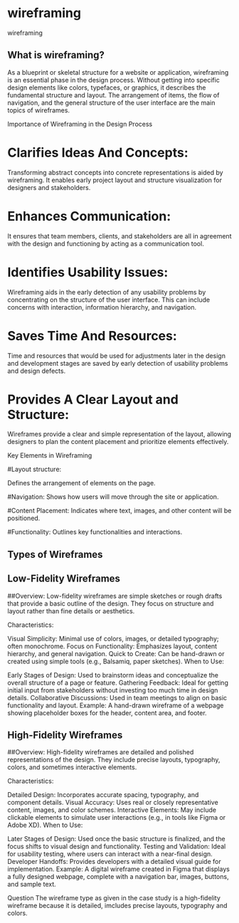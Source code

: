 # wireframing

wireframing

## What is wireframing?

As a blueprint or skeletal structure for a website or application, wireframing is an essential phase in the design process. Without getting into specific design elements like colors, typefaces, or graphics, it describes the fundamental structure and layout. The arrangement of items, the flow of navigation, and the general structure of the user interface are the main topics of wireframes.

Importance of Wireframing in the Design Process

# Clarifies Ideas And Concepts:

Transforming abstract concepts into concrete representations is aided by wireframing. It enables early project layout and structure visualization for designers and stakeholders.

# Enhances Communication:

It ensures that team members, clients, and stakeholders are all in agreement with the design and functioning by acting as a communication tool.

# Identifies Usability Issues:

Wireframing aids in the early detection of any usability problems by concentrating on the structure of the user interface. This can include concerns with interaction, information hierarchy, and navigation.

# Saves Time And Resources:

Time and resources that would be used for adjustments later in the design and development stages are saved by early detection of usability problems and design defects.

# Provides A Clear Layout and Structure:

Wireframes provide a clear and simple representation of the layout, allowing designers to plan the content placement and prioritize elements effectively.

Key Elements in Wireframing

#Layout structure:

Defines the arrangement of elements on the page.

#Navigation:
Shows how users will move through the site or application.

#Content Placement:
Indicates where text, images, and other content will be positioned.

#Functionality:
Outlines key functionalities and interactions.

## Types of Wireframes

## Low-Fidelity Wireframes

##Overview:
Low-fidelity wireframes are simple sketches or rough drafts that provide a basic outline of the design. They focus on structure and layout rather than fine details or aesthetics.

Characteristics:

Visual Simplicity: Minimal use of colors, images, or detailed typography; often monochrome.
Focus on Functionality: Emphasizes layout, content hierarchy, and general navigation.
Quick to Create: Can be hand-drawn or created using simple tools (e.g., Balsamiq, paper sketches).
When to Use:

Early Stages of Design: Used to brainstorm ideas and conceptualize the overall structure of a page or feature.
Gathering Feedback: Ideal for getting initial input from stakeholders without investing too much time in design details.
Collaborative Discussions: Used in team meetings to align on basic functionality and layout.
Example: A hand-drawn wireframe of a webpage showing placeholder boxes for the header, content area, and footer.

## High-Fidelity Wireframes

##Overview:
High-fidelity wireframes are detailed and polished representations of the design. They include precise layouts, typography, colors, and sometimes interactive elements.

Characteristics:

Detailed Design: Incorporates accurate spacing, typography, and component details.
Visual Accuracy: Uses real or closely representative content, images, and color schemes.
Interactive Elements: May include clickable elements to simulate user interactions (e.g., in tools like Figma or Adobe XD).
When to Use:

Later Stages of Design: Used once the basic structure is finalized, and the focus shifts to visual design and functionality.
Testing and Validation: Ideal for usability testing, where users can interact with a near-final design.
Developer Handoffs: Provides developers with a detailed visual guide for implementation.
Example: A digital wireframe created in Figma that displays a fully designed webpage, complete with a navigation bar, images, buttons, and sample text.

Question
The wireframe type as given in the case study is a high-fidelity wireframe because it is detailed, imcludes precise layouts, typography and colors.
